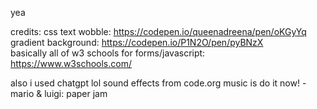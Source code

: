 yea

credits:
css text wobble: https://codepen.io/queenadreena/pen/oKGyYq <br>
gradient background: https://codepen.io/P1N2O/pen/pyBNzX <br>
basically all of w3 schools for forms/javascript: https://www.w3schools.com/ <br>

also i used chatgpt lol
sound effects from code.org
music is do it now! - mario & luigi: paper jam

